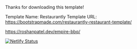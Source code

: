 Thanks for downloading this template!

Template Name: Restaurantly
Template URL: https://bootstrapmade.com/restaurantly-restaurant-template/

https://roshanpatel.dev/empire-bbq/

[![Netlify Status](https://api.netlify.com/api/v1/badges/9e4bf56a-2c11-4b69-a26f-2abcdab25028/deploy-status)](https://app.netlify.com/sites/empirebbq/deploys)
